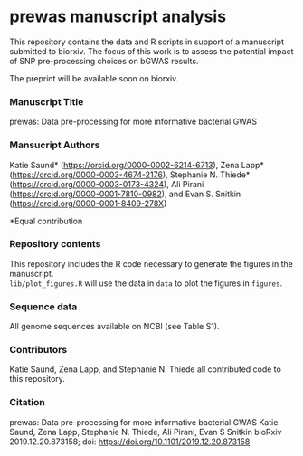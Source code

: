 # prewas manuscript analysis

This repository contains the data and R scripts in support of a manuscript submitted to biorxiv. The focus of this work is to assess the potential impact of SNP pre-processing choices on bGWAS results.  

The preprint will be available soon on biorxiv. 

### Manuscript Title
prewas: Data pre-processing for more informative bacterial GWAS
  
### Mansucript Authors
Katie Saund* (https://orcid.org/0000-0002-6214-6713), Zena Lapp* (https://orcid.org/0000-0003-4674-2176), Stephanie N. Thiede* (https://orcid.org/0000-0003-0173-4324), Ali Pirani (https://orcid.org/0000-0001-7810-0982), and Evan S. Snitkin (https://orcid.org/0000-0001-8409-278X)

\*Equal contribution 

### Repository contents
This repository includes the R code necessary to generate the figures in the manuscript.  
`lib/plot_figures.R` will use the data in `data` to plot the figures in `figures`. 
  
### Sequence data  
All genome sequences available on NCBI (see Table S1). 
  
### Contributors    
Katie Saund, Zena Lapp, and Stephanie N. Thiede all contributed code to this repository. 

### Citation
prewas: Data pre-processing for more informative bacterial GWAS
Katie Saund, Zena Lapp, Stephanie N. Thiede, Ali Pirani, Evan S Snitkin
bioRxiv 2019.12.20.873158; doi: https://doi.org/10.1101/2019.12.20.873158
